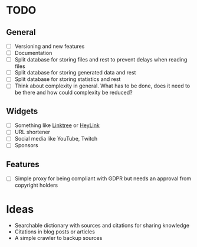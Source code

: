 # TODO

## General
- [ ] Versioning and new features
- [ ] Documentation
- [ ] Split database for storing files and rest to prevent delays when reading files
- [ ] Split database for storing generated data and rest
- [ ] Split database for storing statistics and rest
- [ ] Think about complexity in general. What has to be done, does it need to be there and how could complexity be reduced?

## Widgets

- [ ] Something like [Linktree](https://linktr.ee/) or [HeyLink](https://heylink.me/)
- [ ] URL shortener
- [ ] Social media like YouTube, Twitch
- [ ] Sponsors

## Features
 - [ ] Simple proxy for being compliant with GDPR but needs an approval from copyright holders

# Ideas

- Searchable dictionary with sources and citations for sharing knowledge
- Citations in blog posts or articles
- A simple crawler to backup sources